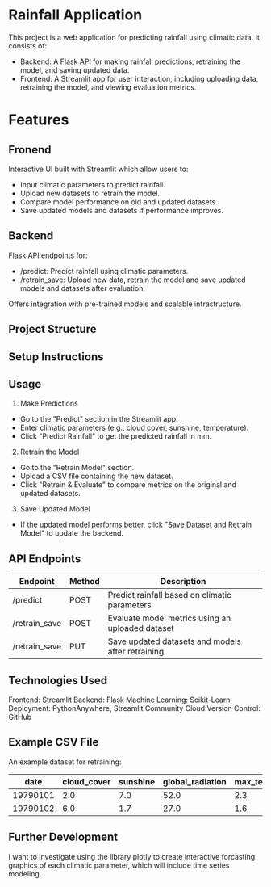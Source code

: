 # Rainfall Application
This project is a web application for predicting rainfall using climatic data. It consists of:
- Backend: A Flask API for making rainfall predictions, retraining the model, and saving updated data.
- Frontend: A Streamlit app for user interaction, including uploading data, retraining the model, and viewing evaluation metrics.

# Features

## Fronend
Interactive UI built with Streamlit which allow users to:
- Input climatic parameters to predict rainfall.
- Upload new datasets to retrain the model.
- Compare model performance on old and updated datasets.
- Save updated models and datasets if performance improves.

## Backend
Flask API endpoints for:
- /predict: Predict rainfall using climatic parameters.
- /retrain_save: Upload new data, retrain the model and save updated models and datasets after evaluation.

Offers integration with pre-trained models and scalable infrastructure.

## Project Structure

## Setup Instructions

## Usage
1. Make Predictions
- Go to the "Predict" section in the Streamlit app.
- Enter climatic parameters (e.g., cloud cover, sunshine, temperature).
- Click "Predict Rainfall" to get the predicted rainfall in mm.
2. Retrain the Model
- Go to the "Retrain Model" section.
- Upload a CSV file containing the new dataset.
- Click "Retrain & Evaluate" to compare metrics on the original and updated datasets.
3. Save Updated Model
- If the updated model performs better, click "Save Dataset and Retrain Model" to update the backend.

## API Endpoints

|Endpoint	   |Method	|Description|
|--------------|--------|-|
|/predict	   |POST	|Predict rainfall based on climatic parameters|
|/retrain_save |POST	|Evaluate model metrics using an uploaded dataset|
|/retrain_save |PUT	    |Save updated datasets and models after retraining|

## Technologies Used
Frontend: Streamlit
Backend: Flask
Machine Learning: Scikit-Learn
Deployment: PythonAnywhere, Streamlit Community Cloud
Version Control: GitHub

## Example CSV File
An example dataset for retraining:

|date    |cloud_cover|sunshine|global_radiation|max_temp|mean_temp|min_temp|precipitation|pressure|snow_depth|
|--------|-----------|--------|----------------|--------|---------|--------|-------------|--------|----------|
|19790101|2.0        |7.0     |52.0            |2.3     |-4.1     |-7.5    |0.4          |101900  |9.0       |
|19790102|6.0        |1.7     |27.0            |1.6     |-2.6     |-7.5    |0.0          |102530  |8.0       |

## Further Development
I want to investigate using the library plotly to create interactive forcasting graphics of each climatic parameter, which will include time series modeling.